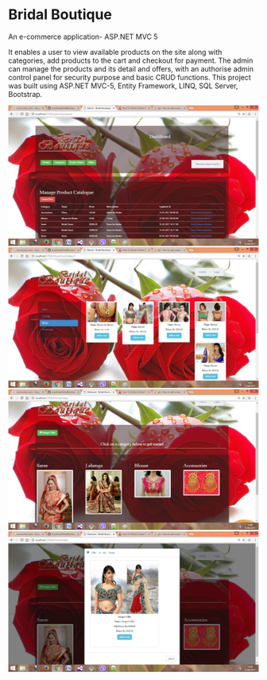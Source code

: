 # Bridal Boutique
An e-commerce application- ASP.NET MVC 5

It enables a user to view available products on the site along with categories, add products to the cart and checkout for payment. The admin can manage the products and its detail and offers, with an authorise admin control panel for security purpose and basic CRUD functions. This project was built using ASP.NET MVC-5, Entity Framework, LINQ, SQL Server, Bootstrap.

![ScreenShot](https://github.com/mystikraz/BridalBoutiqueV2/blob/master/screenshots/admin.png)
![ScreenShot](https://github.com/mystikraz/BridalBoutiqueV2/blob/master/screenshots/blouse.png)
![ScreenShot](https://github.com/mystikraz/BridalBoutiqueV2/blob/master/screenshots/home.png)
![ScreenShot](https://github.com/mystikraz/BridalBoutiqueV2/blob/master/screenshots/offers.png)
